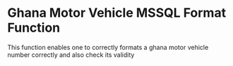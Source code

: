 <h1>Ghana Motor Vehicle MSSQL Format Function</h1>

This function enables one to correctly formats a ghana motor vehicle number correctly and also check its validity

